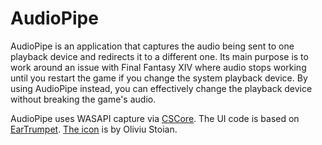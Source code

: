 # AudioPipe

AudioPipe is an application that captures the audio being sent to one playback 
device and redirects it to a different one. Its main purpose is to work around
an issue with Final Fantasy XIV where audio stops working until you restart the
game if you change the system playback device. By using AudioPipe instead, you 
can effectively change the playback device without breaking the game's audio.

AudioPipe uses WASAPI capture via [CSCore](https://github.com/filoe/cscore).
The UI code is based on [EarTrumpet](https://github.com/File-New-Project/EarTrumpet).
[The icon](https://thenounproject.com/term/audio-to-audio/914488/) is by Oliviu Stoian.